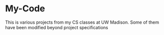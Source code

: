 # My-Code
This is various projects from my CS classes at UW Madison. Some of them have been modified beyond project specifications
